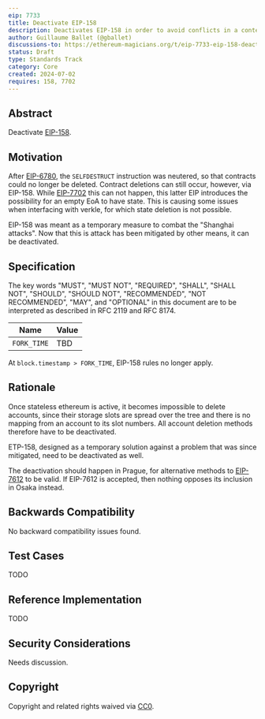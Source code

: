 ```yaml
---
eip: 7733
title: Deactivate EIP-158
description: Deactivates EIP-158 in order to avoid conflicts in a context in which statelessness and EIP-7702 are active
author: Guillaume Ballet (@gballet)
discussions-to: https://ethereum-magicians.org/t/eip-7733-eip-158-deactivation/20445
status: Draft
type: Standards Track
category: Core
created: 2024-07-02
requires: 158, 7702
---
```


## Abstract

Deactivate [EIP-158](./eip-158.md).

## Motivation

After [EIP-6780](./eip-6780.md), the `SELFDESTRUCT` instruction was neutered, so that contracts could no longer be deleted. Contract deletions can still occur, however, via EIP-158. While [EIP-7702](./eip-7702.md) this can not happen, this latter EIP introduces the possibility for an empty EoA to have state. This is causing some issues when interfacing with verkle, for which state deletion is not possible.

EIP-158 was meant as a temporary measure to combat the "Shanghai attacks". Now that this is attack has been mitigated by other means, it can be deactivated.

## Specification

The key words "MUST", "MUST NOT", "REQUIRED", "SHALL", "SHALL NOT", "SHOULD", "SHOULD NOT", "RECOMMENDED", "NOT RECOMMENDED", "MAY", and "OPTIONAL" in this document are to be interpreted as described in RFC 2119 and RFC 8174.

|Name|Value|
|----|-----|
|`FORK_TIME`|TBD|

At `block.timestamp > FORK_TIME`, EIP-158 rules no longer apply.

## Rationale

Once stateless ethereum is active, it becomes impossible to delete accounts, since their storage slots are spread over the tree and there is no mapping from an account to its slot numbers. All account deletion methods therefore have to be deactivated.

ETP-158, designed as a temporary solution against a problem that was since mitigated, need to be deactivated as well.

The deactivation should happen in Prague, for alternative methods to [EIP-7612](./eip-7612.md) to be valid. If EIP-7612 is accepted, then nothing opposes its inclusion in Osaka instead.

## Backwards Compatibility

No backward compatibility issues found.

## Test Cases

TODO

## Reference Implementation

TODO

## Security Considerations

Needs discussion.

## Copyright

Copyright and related rights waived via [CC0](../LICENSE.md).
